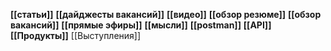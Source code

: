 **[[статьи]]**
**[[дайджесты вакансий]]**
**[[видео]]**
**[[обзор резюме]]**
**[[обзор вакансий]]**
**[[прямые эфиры]]**
**[[мысли]]**
**[[postman]]**
**[[API]]**
**[[Продукты]]**
[[Выступления]]